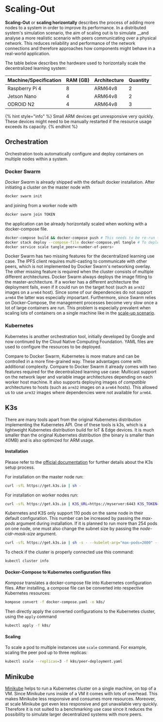# Scaling-Out

**Scaling-Out** or **scaling horizontally** describes the process of adding more nodes to a system in order to improve its performance. In a distributed system's simulation scenario, the aim of scaling out is to simulate __and analyse a more realistic scenario with peers communicating over a physical network. This reduces reliability and performance of the network connections and therefore approaches how components might behave in a real-world application.   

The table below describes the hardware used to horizontally scale the decentralized learning system:

| Machine/Specification | RAM \(GB\) | Architecture | Quantity |
| :--- | :--- | :--- | :--- |
| Raspberry Pi 4  | 8 | ARM64v8 | 2 |
| Jetson Nano | 4 | ARM64v8 | 2 |
| ODROID N2 | 4 | ARM64v8 | 3 |

{% hint style="info" %}
Small ARM devices get unresponsive very quickly. These devices might need to be manually restarted if the resource usage exceeds its capacity.
{% endhint %}

## Orchestration

Orchestration tools automatically configure and deploy containers on multiple nodes within a system.

### Docker Swarm

_Docker Swarm_ is already shipped with the default docker installation. After initiating a cluster on the master node with 

```bash
docker swarm init
```

and joining from a worker node with

```bash
docker swarm join TOKEN
```

the application can be already horizontally scaled when working with a docker-compose file.

```bash
docker-compose build && docker-compose push # This needs to be re-run for every code change!
docker stack deploy --compose-file docker-compose.yml tangle # To deploy the containers to the swarm
docker service scale tangle_peer=<number-of-peers>
```

Docker Swarm has two missing features for the decentralized learning use case. The IPFS client requires multi-casting to communicate with other peers, which is not implemented by Docker Swarm's networking overlay. The other missing feature is required when the cluster consists of multiple different architectures. Docker Swarm always deploys the image fitting to the master-architecture. If a worker has a different architecture the deployment fails, even if it could run on the target host \(such as `arm32` images on a `arm64` host\). Since some of our dependencies do not support `arm64` the latter was especially impoartant. Furthermore, since Swarm relies on Docker-Compose, the management processes become very slow once a lot of large containers are run. This problem is especially prevalent when scaling lots of containers on a single machine like in the [scale-up scenario](scaling-up.md). 

### Kubernetes

Kubernetes is another orchestration tool, initially developed by Google and now continued by the Cloud Native Computing Foundation. YAML files are used to configure the resources to be deployed.

Compare to Docker Swarm, Kubernetes is more mature and can be controlled in a more fine-grained way. These advantages come with additional complexity. Compare to Docker Swarm it already comes with two features required for the decentralized learning use case: Multicast support on the network layer and variable image architectures depending on each worker host machine. It also supports deploying images of _compatible_ architectures to hosts \(such as `arm32` images on a `arm64` hosts\). This allowed us to use `arm32` images where dependencies were not available for `arm64`.

## K3s

There are many tools apart from the original Kubernetes distribution implementing the Kubernetes API. One of these tools is k3s, which is a lightweight Kubernetes distribution build for IoT & Edge devices. It is much smaller than the original Kubernetes distribution \(the binary is smaller than 40MB\) and is also optimized for ARM usage. 

#### Installation

Please refer to the [official documentation](https://rancher.com/docs/k3s/latest/en/quick-start/) for further details about the K3s setup process. 

For installation on the master node run:

```bash
curl -sfL https://get.k3s.io | sh -
```

For installation on worker nodes run:

```bash
curl -sfL https://get.k3s.io | K3S_URL=https://myserver:6443 K3S_TOKEN=<my-node-token> sh -
```

Kubernetes and K3S only support 110 pods on the same node in their default configuration. This number can be increased by passing the _max-pods_ argument during installation. If it is planned to run more than 254 pods on one node, one must also change the subnet size by passing the _node-cidr-mask-size_ argument.

```bash
curl -sfL https://get.k3s.io | sh -s - --kubelet-arg="max-pods=2000" --kube-controller-manager-arg=node-cidr-mask-size=19
```

To check if the cluster is properly connected use this command:

```bash
kubectl cluster info
```

#### Docker-Compose to Kubernetes configuration files

_Kompose_ translates a docker-compose file into Kubernetes configuration files. After installing, a compose file can be converted into respective Kubernetes resources:

```bash
kompose convert -f docker-compose.yaml -o k8s/
```

Then directly apply the converted configurations to the Kubernetes cluster, using the `apply` command

```bash
kubectl apply -f k8s/
```

#### Scaling

To scale a pod to multiple instances use `scale` command. For example, scaling the peer pod up to three replicas:

```bash
kubectl scale --replicas=3 -f k8s/peer-deployment.yaml
```

## Minikube

[Minikube](https://kubernetes.io/docs/setup/learning-environment/minikube/) helps to run a Kubernetes cluster on a single machine, on top of a VM. Since Minikube runs inside of a VM it comes with lots of overhead. This makes Minikube less responsive and consumes more resources. Moreover, at scale Minikube got even less responsive and got unavailable very quickly. Therefore it is not suited to a benchmarking use case since it reduces the possibility to simulate larger decentralized systems with more peers. 

